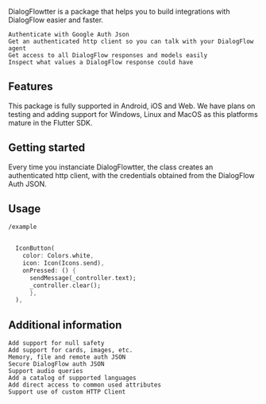 DialogFlowtter is a package that helps you to build integrations with DialogFlow easier and faster.

    Authenticate with Google Auth Json
    Get an authenticated http client so you can talk with your DialogFlow agent
    Get access to all DialogFlow responses and models easily
    Inspect what values a DialogFlow response could have


## Features

This package is fully supported in Android, iOS and Web. We have plans on testing and adding support for Windows, Linux and MacOS as this platforms mature in the Flutter SDK.

## Getting started

Every time you instanciate DialogFlowtter, the class creates an authenticated http client, with the credentials obtained from the DialogFlow Auth JSON.

## Usage

 `/example`

```dart
 
  IconButton(
    color: Colors.white,
    icon: Icon(Icons.send),
    onPressed: () {
      sendMessage(_controller.text);
      _controller.clear();
      },
  ),

```

## Additional information

    Add support for null safety
    Add support for cards, images, etc.
    Memory, file and remote auth JSON
    Secure DialogFlow auth JSON
    Support audio queries
    Add a catalog of supported languages
    Add direct access to common used attributes
    Support use of custom HTTP Client

